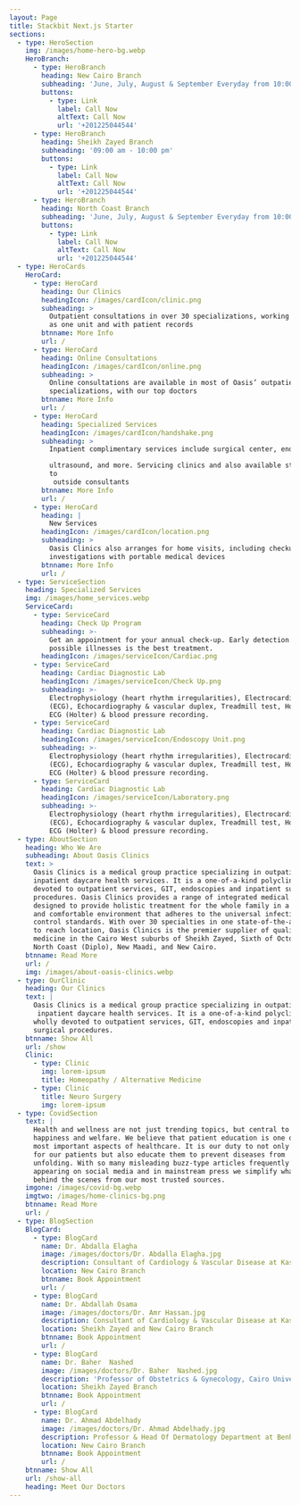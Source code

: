 ```yaml
---
layout: Page
title: Stackbit Next.js Starter
sections:
  - type: HeroSection
    img: /images/home-hero-bg.webp
    HeroBranch:
      - type: HeroBranch
        heading: New Cairo Branch
        subheading: 'June, July, August & September Everyday from 10:00 am to 12:00 am'
        buttons:
          - type: Link
            label: Call Now
            altText: Call Now
            url: '+201225044544'
      - type: HeroBranch
        heading: Sheikh Zayed Branch
        subheading: '09:00 am - 10:00 pm'
        buttons:
          - type: Link
            label: Call Now
            altText: Call Now
            url: '+201225044544'
      - type: HeroBranch
        heading: North Coast Branch
        subheading: 'June, July, August & September Everyday from 10:00 am to 12:00 am'
        buttons:
          - type: Link
            label: Call Now
            altText: Call Now
            url: '+201225044544'
  - type: HeroCards
    HeroCard:
      - type: HeroCard
        heading: Our Clinics
        headingIcon: /images/cardIcon/clinic.png
        subheading: >
          Outpatient consultations in over 30 specializations, working together
          as one unit and with patient records
        btnname: More Info
        url: /
      - type: HeroCard
        heading: Online Consultations
        headingIcon: /images/cardIcon/online.png
        subheading: >
          Online consultations are available in most of Oasis’ outpatient
          specializations, with our top doctors
        btnname: More Info
        url: /
      - type: HeroCard
        heading: Specialized Services
        headingIcon: /images/cardIcon/handshake.png
        subheading: >
          Inpatient complimentary services include surgical center, endoscopy, 

          ultrasound, and more. Servicing clinics and also available standalone
          to
           outside consultants
        btnname: More Info
        url: /
      - type: HeroCard
        heading: |
          New Services
        headingIcon: /images/cardIcon/location.png
        subheading: >
          Oasis Clinics also arranges for home visits, including checkups and
          investigations with portable medical devices
        btnname: More Info
        url: /
  - type: ServiceSection
    heading: Specialized Services
    img: /images/home_services.webp
    ServiceCard:
      - type: ServiceCard
        heading: Check Up Program
        subheading: >-
          Get an appointment for your annual check-up. Early detection of
          possible illnesses is the best treatment.
        headingIcon: /images/serviceIcon/Cardiac.png
      - type: ServiceCard
        heading: Cardiac Diagnostic Lab
        headingIcon: /images/serviceIcon/Check Up.png
        subheading: >-
          Electrophysiology (heart rhythm irregularities), Electrocardiography
          (ECG), Echocardiography & vascular duplex, Treadmill test, Home 24 hr
          ECG (Holter) & blood pressure recording.
      - type: ServiceCard
        heading: Cardiac Diagnostic Lab
        headingIcon: /images/serviceIcon/Endoscopy Unit.png
        subheading: >-
          Electrophysiology (heart rhythm irregularities), Electrocardiography
          (ECG), Echocardiography & vascular duplex, Treadmill test, Home 24 hr
          ECG (Holter) & blood pressure recording.
      - type: ServiceCard
        heading: Cardiac Diagnostic Lab
        headingIcon: /images/serviceIcon/Laboratory.png
        subheading: >-
          Electrophysiology (heart rhythm irregularities), Electrocardiography
          (ECG), Echocardiography & vascular duplex, Treadmill test, Home 24 hr
          ECG (Holter) & blood pressure recording.
  - type: AboutSection
    heading: Who We Are
    subheading: About Oasis Clinics
    text: >
      Oasis Clinics is a medical group practice specializing in outpatient and
      inpatient daycare health services. It is a one-of-a-kind polyclinic wholly
      devoted to outpatient services, GIT, endoscopies and inpatient surgical
      procedures. Oasis Clinics provides a range of integrated medical services
      designed to provide holistic treatment for the whole family in a positive
      and comfortable environment that adheres to the universal infection
      control standards. With over 30 specialties in one state-of-the-art, easy
      to reach location, Oasis Clinics is the premier supplier of quality
      medicine in the Cairo West suburbs of Sheikh Zayed, Sixth of October, the
      North Coast (Diplo), New Maadi, and New Cairo.
    btnname: Read More
    url: /
    img: /images/about-oasis-clinics.webp
  - type: OurClinic
    heading: Our Clinics
    text: |
      Oasis Clinics is a medical group practice specializing in outpatient and
       inpatient daycare health services. It is a one-of-a-kind polyclinic 
      wholly devoted to outpatient services, GIT, endoscopies and inpatient 
      surgical procedures.
    btnname: Show All
    url: /show
    Clinic:
      - type: Clinic
        img: lorem-ipsum
        title: Homeopathy / Alternative Medicine
      - type: Clinic
        title: Neuro Surgery
        img: lorem-ipsum
  - type: CovidSection
    text: |
      Health and wellness are not just trending topics, but central to 
      happiness and welfare. We believe that patient education is one of the 
      most important aspects of healthcare. It is our duty to not only care 
      for our patients but also educate them to prevent diseases from 
      unfolding. With so many misleading buzz-type articles frequently 
      appearing on social media and in mainstream press we simplify what lies 
      behind the scenes from our most trusted sources.
    imgone: /images/covid-bg.webp
    imgtwo: /images/home-clinics-bg.png
    btnname: Read More
    url: /
  - type: BlogSection
    BlogCard:
      - type: BlogCard
        name: Dr. Abdalla Elagha
        image: /images/doctors/Dr. Abdalla Elagha.jpg
        description: Consultant of Cardiology & Vascular Disease at Kasr Alaini Hospital
        location: New Cairo Branch
        btnname: Book Appointment
        url: /
      - type: BlogCard
        name: Dr. Abdallah Osama
        image: /images/doctors/Dr. Amr Hassan.jpg
        description: Consultant of Cardiology & Vascular Disease at Kasr Alaini Hospital
        location: Sheikh Zayed and New Cairo Branch
        btnname: Book Appointment
        url: /
      - type: BlogCard
        name: Dr. Baher  Nashed
        image: /images/doctors/Dr. Baher  Nashed.jpg
        description: 'Professor of Obstetrics & Gynecology, Cairo University'
        location: Sheikh Zayed Branch
        btnname: Book Appointment
        url: /
      - type: BlogCard
        name: Dr. Ahmad Abdelhady
        image: /images/doctors/Dr. Ahmad Abdelhady.jpg
        description: Professor & Head Of Dermatology Department at Benha University
        location: New Cairo Branch
        btnname: Book Appointment
        url: /
    btnname: Show All
    url: /show-all
    heading: Meet Our Doctors
---
```

